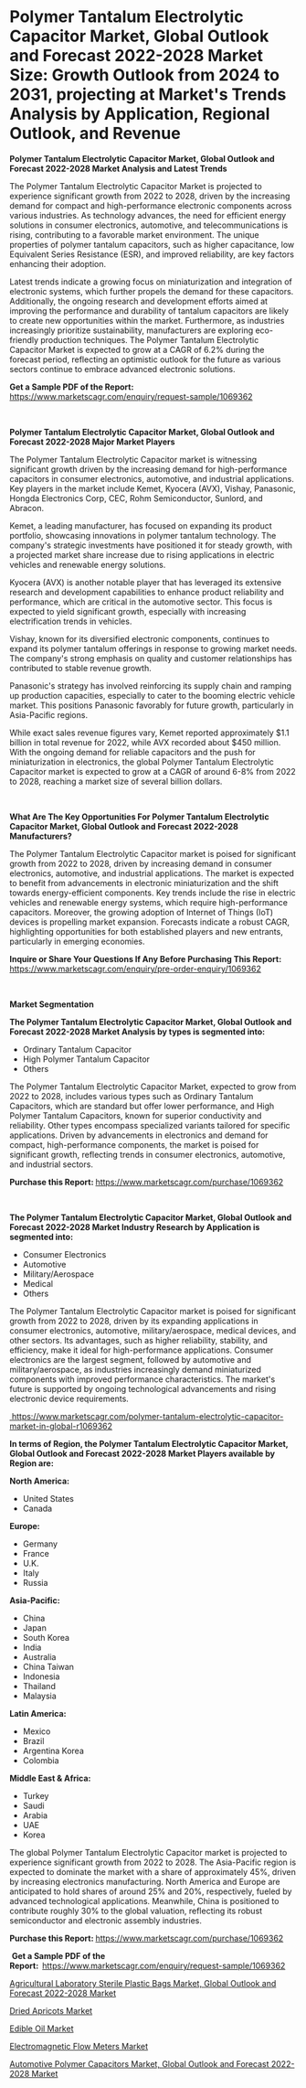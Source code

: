 <p><h1>Polymer Tantalum Electrolytic Capacitor Market, Global Outlook and Forecast 2022-2028 Market Size: Growth Outlook from 2024 to 2031, projecting at Market's Trends Analysis by Application, Regional Outlook, and Revenue</h1></p><p><strong>Polymer Tantalum Electrolytic Capacitor Market, Global Outlook and Forecast 2022-2028 Market Analysis and Latest Trends</strong></p>
<p><p>The Polymer Tantalum Electrolytic Capacitor Market is projected to experience significant growth from 2022 to 2028, driven by the increasing demand for compact and high-performance electronic components across various industries. As technology advances, the need for efficient energy solutions in consumer electronics, automotive, and telecommunications is rising, contributing to a favorable market environment. The unique properties of polymer tantalum capacitors, such as higher capacitance, low Equivalent Series Resistance (ESR), and improved reliability, are key factors enhancing their adoption.</p><p>Latest trends indicate a growing focus on miniaturization and integration of electronic systems, which further propels the demand for these capacitors. Additionally, the ongoing research and development efforts aimed at improving the performance and durability of tantalum capacitors are likely to create new opportunities within the market. Furthermore, as industries increasingly prioritize sustainability, manufacturers are exploring eco-friendly production techniques. The Polymer Tantalum Electrolytic Capacitor Market is expected to grow at a CAGR of 6.2% during the forecast period, reflecting an optimistic outlook for the future as various sectors continue to embrace advanced electronic solutions.</p></p>
<p><strong>Get a Sample PDF of the Report:&nbsp;</strong> <a href="https://www.marketscagr.com/enquiry/request-sample/1069362?utm_campaign=1278&utm_medium=2&utm_source=Github&utm_content=ia&utm_term=18102024&utm_id=polymer-tantalum-electrolytic-capacitor-market-global-outlook-and-forecast-2022-2028">https://www.marketscagr.com/enquiry/request-sample/1069362</a></p>
<p>&nbsp;</p>
<p><strong>Polymer Tantalum Electrolytic Capacitor Market, Global Outlook and Forecast 2022-2028 Major Market Players</strong></p>
<p><p>The Polymer Tantalum Electrolytic Capacitor market is witnessing significant growth driven by the increasing demand for high-performance capacitors in consumer electronics, automotive, and industrial applications. Key players in the market include Kemet, Kyocera (AVX), Vishay, Panasonic, Hongda Electronics Corp, CEC, Rohm Semiconductor, Sunlord, and Abracon. </p><p>Kemet, a leading manufacturer, has focused on expanding its product portfolio, showcasing innovations in polymer tantalum technology. The company's strategic investments have positioned it for steady growth, with a projected market share increase due to rising applications in electric vehicles and renewable energy solutions.</p><p>Kyocera (AVX) is another notable player that has leveraged its extensive research and development capabilities to enhance product reliability and performance, which are critical in the automotive sector. This focus is expected to yield significant growth, especially with increasing electrification trends in vehicles.</p><p>Vishay, known for its diversified electronic components, continues to expand its polymer tantalum offerings in response to growing market needs. The company's strong emphasis on quality and customer relationships has contributed to stable revenue growth.</p><p>Panasonic's strategy has involved reinforcing its supply chain and ramping up production capacities, especially to cater to the booming electric vehicle market. This positions Panasonic favorably for future growth, particularly in Asia-Pacific regions.</p><p>While exact sales revenue figures vary, Kemet reported approximately $1.1 billion in total revenue for 2022, while AVX recorded about $450 million. With the ongoing demand for reliable capacitors and the push for miniaturization in electronics, the global Polymer Tantalum Electrolytic Capacitor market is expected to grow at a CAGR of around 6-8% from 2022 to 2028, reaching a market size of several billion dollars.</p></p>
<p>&nbsp;</p>
<p><strong>What Are The Key Opportunities For Polymer Tantalum Electrolytic Capacitor Market, Global Outlook and Forecast 2022-2028 Manufacturers?</strong></p>
<p><p>The Polymer Tantalum Electrolytic Capacitor market is poised for significant growth from 2022 to 2028, driven by increasing demand in consumer electronics, automotive, and industrial applications. The market is expected to benefit from advancements in electronic miniaturization and the shift towards energy-efficient components. Key trends include the rise in electric vehicles and renewable energy systems, which require high-performance capacitors. Moreover, the growing adoption of Internet of Things (IoT) devices is propelling market expansion. Forecasts indicate a robust CAGR, highlighting opportunities for both established players and new entrants, particularly in emerging economies.</p></p>
<p><strong>Inquire or Share Your Questions If Any Before Purchasing This Report:</strong> <a href="https://www.marketscagr.com/enquiry/pre-order-enquiry/1069362?utm_campaign=1278&utm_medium=2&utm_source=Github&utm_content=ia&utm_term=18102024&utm_id=polymer-tantalum-electrolytic-capacitor-market-global-outlook-and-forecast-2022-2028">https://www.marketscagr.com/enquiry/pre-order-enquiry/1069362</a></p>
<p>&nbsp;</p>
<p><strong>Market Segmentation</strong></p>
<p><strong>The Polymer Tantalum Electrolytic Capacitor Market, Global Outlook and Forecast 2022-2028 Market Analysis by types is segmented into:</strong></p>
<p><ul><li>Ordinary Tantalum Capacitor</li><li>High Polymer Tantalum Capacitor</li><li>Others</li></ul></p>
<p><p>The Polymer Tantalum Electrolytic Capacitor Market, expected to grow from 2022 to 2028, includes various types such as Ordinary Tantalum Capacitors, which are standard but offer lower performance, and High Polymer Tantalum Capacitors, known for superior conductivity and reliability. Other types encompass specialized variants tailored for specific applications. Driven by advancements in electronics and demand for compact, high-performance components, the market is poised for significant growth, reflecting trends in consumer electronics, automotive, and industrial sectors.</p></p>
<p><strong>Purchase this Report:&nbsp;</strong><a href="https://www.marketscagr.com/purchase/1069362?utm_campaign=1278&utm_medium=2&utm_source=Github&utm_content=ia&utm_term=18102024&utm_id=polymer-tantalum-electrolytic-capacitor-market-global-outlook-and-forecast-2022-2028">https://www.marketscagr.com/purchase/1069362</a></p>
<p>&nbsp;</p>
<p><strong>The Polymer Tantalum Electrolytic Capacitor Market, Global Outlook and Forecast 2022-2028 Market Industry Research by Application is segmented into:</strong></p>
<p><ul><li>Consumer Electronics</li><li>Automotive</li><li>Military/Aerospace</li><li>Medical</li><li>Others</li></ul></p>
<p><p>The Polymer Tantalum Electrolytic Capacitor market is poised for significant growth from 2022 to 2028, driven by its expanding applications in consumer electronics, automotive, military/aerospace, medical devices, and other sectors. Its advantages, such as higher reliability, stability, and efficiency, make it ideal for high-performance applications. Consumer electronics are the largest segment, followed by automotive and military/aerospace, as industries increasingly demand miniaturized components with improved performance characteristics. The market's future is supported by ongoing technological advancements and rising electronic device requirements.</p></p>
<p><a href="https://www.marketscagr.com/polymer-tantalum-electrolytic-capacitor-market-in-global-r1069362?utm_campaign=1278&utm_medium=2&utm_source=Github&utm_content=ia&utm_term=18102024&utm_id=polymer-tantalum-electrolytic-capacitor-market-global-outlook-and-forecast-2022-2028">&nbsp;https://www.marketscagr.com/polymer-tantalum-electrolytic-capacitor-market-in-global-r1069362</a></p>
<p><strong>In terms of Region, the Polymer Tantalum Electrolytic Capacitor Market, Global Outlook and Forecast 2022-2028 Market Players available by Region are:</strong></p>
<p>
    <p> <strong> North America: </strong>
        <ul>
            <li>United States</li>
            <li>Canada</li>
        </ul>
        </p> 
    <p> <strong> Europe: </strong>
        <ul>
            <li>Germany</li>
            <li>France</li>
            <li>U.K.</li>
            <li>Italy</li>
            <li>Russia</li>
        </ul>
        </p> 
    <p> <strong> Asia-Pacific: </strong>
        <ul>
            <li>China</li>
            <li>Japan</li>
            <li>South Korea</li>
            <li>India</li>
            <li>Australia</li>
            <li>China Taiwan</li>
            <li>Indonesia</li>
            <li>Thailand</li>
            <li>Malaysia</li>
        </ul>
        </p> 
    <p> <strong> Latin America: </strong>
        <ul>
            <li>Mexico</li>
            <li>Brazil</li>
            <li>Argentina Korea</li>
            <li>Colombia</li>
        </ul>
        </p> 
    <p> <strong> Middle East & Africa: </strong>
        <ul>
            <li>Turkey</li>
            <li>Saudi</li>
            <li>Arabia</li>
            <li>UAE</li>
            <li>Korea</li>
        </ul>
    </p>
    </p>
<p><p>The global Polymer Tantalum Electrolytic Capacitor market is projected to experience significant growth from 2022 to 2028. The Asia-Pacific region is expected to dominate the market with a share of approximately 45%, driven by increasing electronics manufacturing. North America and Europe are anticipated to hold shares of around 25% and 20%, respectively, fueled by advanced technological applications. Meanwhile, China is positioned to contribute roughly 30% to the global valuation, reflecting its robust semiconductor and electronic assembly industries.</p></p>
<p><strong>Purchase this Report: </strong><a href="https://www.marketscagr.com/purchase/1069362?utm_campaign=1278&utm_medium=2&utm_source=Github&utm_content=ia&utm_term=18102024&utm_id=polymer-tantalum-electrolytic-capacitor-market-global-outlook-and-forecast-2022-2028">https://www.marketscagr.com/purchase/1069362</a></p>
<p>&nbsp;<strong>Get a Sample PDF of the Report:&nbsp;&nbsp;</strong><a href="https://www.marketscagr.com/enquiry/request-sample/1069362?utm_campaign=1278&utm_medium=2&utm_source=Github&utm_content=ia&utm_term=18102024&utm_id=polymer-tantalum-electrolytic-capacitor-market-global-outlook-and-forecast-2022-2028">https://www.marketscagr.com/enquiry/request-sample/1069362</a></p>
<p><strong></strong></p>
<p><p><a href="https://github.com/elenif62bh/Market-Research-Report-List-1/blob/main/agricultural-laboratory-sterile-plastic-bags-market-global-outlook-and-forecast-2022-2028-market.md?utm_campaign=1278&utm_medium=2&utm_source=Github&utm_content=ia&utm_term=18102024&utm_id=polymer-tantalum-electrolytic-capacitor-market-global-outlook-and-forecast-2022-2028">Agricultural Laboratory Sterile Plastic Bags Market, Global Outlook and Forecast 2022-2028 Market</a></p><p><a href="https://www.linkedin.com/pulse/dried-apricots-industry-resonance-127-amplification-across-0rgvc?utm_campaign=1278&utm_medium=2&utm_source=Github&utm_content=ia&utm_term=18102024&utm_id=polymer-tantalum-electrolytic-capacitor-market-global-outlook-and-forecast-2022-2028">Dried Apricots Market</a></p><p><a href="https://www.linkedin.com/pulse/edible-oil-market-size-share-growth-analysis-type-application-xaf0c?utm_campaign=1278&utm_medium=2&utm_source=Github&utm_content=ia&utm_term=18102024&utm_id=polymer-tantalum-electrolytic-capacitor-market-global-outlook-and-forecast-2022-2028">Edible Oil Market</a></p><p><a href="https://www.linkedin.com/pulse/electromagnetic-flow-meters-market-refracting-trends-consumer-3tuef?utm_campaign=1278&utm_medium=2&utm_source=Github&utm_content=ia&utm_term=18102024&utm_id=polymer-tantalum-electrolytic-capacitor-market-global-outlook-and-forecast-2022-2028">Electromagnetic Flow Meters Market</a></p><p><a href="https://github.com/deshawnj39lau/Market-Research-Report-List-1/blob/main/automotive-polymer-capacitors-market-global-outlook-and-forecast-2022-2028-market.md?utm_campaign=1278&utm_medium=2&utm_source=Github&utm_content=ia&utm_term=18102024&utm_id=polymer-tantalum-electrolytic-capacitor-market-global-outlook-and-forecast-2022-2028">Automotive Polymer Capacitors Market, Global Outlook and Forecast 2022-2028 Market</a></p></p>